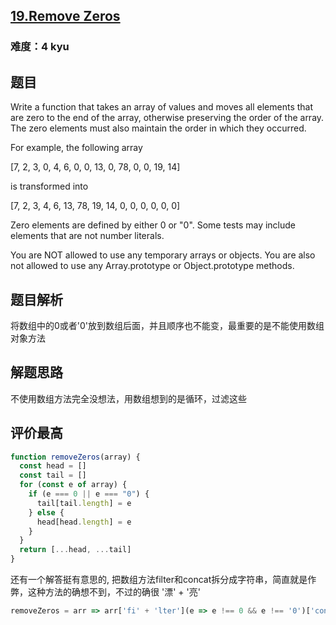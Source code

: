 ## [19.Remove Zeros](https://www.codewars.com/kata/52aae14aa7fd03d57400058f/javascript)
### 难度：4 kyu

## 题目
Write a function that takes an array of values and moves all elements that are zero to the end of the array, otherwise preserving the order of the array. The zero elements must also maintain the order in which they occurred.

For example, the following array

[7, 2, 3, 0, 4, 6, 0, 0, 13, 0, 78, 0, 0, 19, 14]

is transformed into

[7, 2, 3, 4, 6, 13, 78, 19, 14, 0, 0, 0, 0, 0, 0]

Zero elements are defined by either 0 or "0". Some tests may include elements that are not number literals.

You are NOT allowed to use any temporary arrays or objects. You are also not allowed to use any Array.prototype or Object.prototype methods.

## 题目解析
将数组中的0或者'0'放到数组后面，并且顺序也不能变，最重要的是不能使用数组对象方法

## 解题思路
不使用数组方法完全没想法，用数组想到的是循环，过滤这些

## 评价最高
```js
function removeZeros(array) {
  const head = []
  const tail = []
  for (const e of array) {
    if (e === 0 || e === "0") {
      tail[tail.length] = e
    } else {
      head[head.length] = e
    }
  }
  return [...head, ...tail]
}
```

还有一个解答挺有意思的, 把数组方法filter和concat拆分成字符串，简直就是作弊，这种方法的确想不到，不过的确很 '漂' + '亮'
```js
removeZeros = arr => arr['fi' + 'lter'](e => e !== 0 && e !== '0')['conc' + 'at'](arr['filt' + 'er'](e => e === 0 || e === '0'));
```
